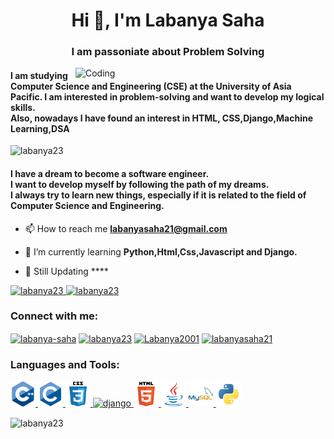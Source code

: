 <!--[![MasterHead](https://www.mtu.edu/cs/undergraduate/software/what/images/software-engineering-banner2400.jpg)-->
<h1 align="center">Hi 👋, I'm Labanya Saha</h1>
<h3 align="center">I am passoniate about Problem Solving</h3>
<!--<h2 align="center">Learn to try new thing.Still try to develop MYSELF;I have dream to become a SOFTWARE ENGINEER</h2>-->
<img align="right" alt="Coding" width="400" src="https://i.pinimg.com/originals/e7/26/c7/e726c74ac081eed50feee1433d12c998.gif">
<!--<h1 align="left"> I LOVE TO PROGRAMMING.STILL PACTICING IT</h1>
<h4 align="left">Problem Solver</h4>
-->
<h4 align="left">I am studying Computer Science and Engineering (CSE) at the University of Asia Pacific. I am interested in problem-solving and want to develop my logical skills.<br> Also, nowadays I have found an interest in HTML, CSS,Django,Machine Learning,DSA</h4>

<p align="left"> <img src="https://komarev.com/ghpvc/?username=labanya23&label=Profile%20views&color=0e75b6&style=flat" alt="labanya23" /> </p>
<!--<h4 align="left">I have a dream to become a software engineer.</h4>-->
<h4 align="left">I have a dream to become a software engineer.<br>I want to develop myself by following the path of my dreams.<br> I always try to learn new things, especially if it is related to the field of Computer Science and Engineering.</h4>
<!--
<br> I want to develop myself by following the path of my dreams.<br> I always try to learn new things, especially if it is related to the field of Computer Science and Engineering.</h4>-->

<!--
<p align="left"> <a href="https://github.com/ryo-ma/github-profile-trophy"><img src="https://github-profile-trophy.vercel.app/?username=labanya23" alt="labanya23" /></a> </p>
-->
- 📫 How to reach me **labanyasaha21@gmail.com**

- 🌱 I’m currently learning **Python,Html,Css,Javascript and Django.**

- 📄 Still Updating ****
<p align="left">
<a href="https://github.com/absmahi01">
 <!-- <img height="160em" src="https://github-readme-stats-eight-theta.vercel.app/api?username=absmahi01&show_icons=true&theme=algolia&include_all_commits=true&count_private=true"/>-->
  <img height="160em" src="https://github-readme-stats.vercel.app/api/top-langs?username=labanya23&show_icons=true&locale=en&layout=compact" alt="labanya23" />
  <!--<img height="160em" src="https://github-readme-stats-eight-theta.vercel.app/api/top-langs/?username=absmahi01&layout=compact&langs_count=8&theme=algolia"/>-->
  <img height="160em" src="https://github-readme-stats.vercel.app/api?username=labanya23&show_icons=true&locale=en" alt="labanya23" />
</a>
</p>


  
<!--
- https://lightoj.com/user/21201059
- https://toph.co/u/user.5203
- https://www.beecrowd.com.br/judge/en/profile/614100
- https://www.linkedin.com/in/labanya-saha-60642127a/
- https://www.stopstalk.com/user/profile/labanya25
- https://www.hackerrank.com/profile/labanyasaha21
- https://atcoder.jp/users/labanya24
- https://open.kattis.com/users/labanya-saha
- https://www.stopstalk.com/user/profile/Labanya24
- https://leetcode.com/labanyasaha21/
-->

<h3 align="left">Connect with me:</h3>
<p align="left">
 <a href="https://www.linkedin.com/in/labanya-saha/" target="blank"><img align="center" src="https://raw.githubusercontent.com/rahuldkjain/github-profile-readme-generator/master/src/images/icons/Social/linked-in-alt.svg" alt="labanya-saha" height="30" width="40" /></a>
<a href="https://www.codechef.com/users/labanya23" target="blank"><img align="center" src="https://cdn.jsdelivr.net/npm/simple-icons@3.1.0/icons/codechef.svg" alt="labanya23" height="30" width="40" /></a>
  <!--
<a href="https://codeforces.com/profile/labanya22" target="blank"><img align="center" src="https://raw.githubusercontent.com/rahuldkjain/github-profile-readme-generator/master/src/images/icons/Social/codeforces.svg" alt="labanya22" height="30" width="40" /></a>
  -->
<a href="https://codeforces.com/profile/Labanya2001"target="blank"><img align="center" src="https://raw.githubusercontent.com/rahuldkjain/github-profile-readme-generator/master/src/images/icons/Social/codeforces.svg" alt="Labanya2001" height="30" width="40" /></a> 
  <!--
  <a href="https://www.codechef.com/users/labanyasaha91" target="blank"><img align="center" src="https://cdn.jsdelivr.net/npm/simple-icons@3.1.0/icons/codechef.svg" alt="labanyasahah91" height="30" width="40" /></a>
  -->
  <a href="https://leetcode.com/labanyasaha21/" target="blank"><img align="center" src="https://raw.githubusercontent.com/rahuldkjain/github-profile-readme-generator/master/src/images/icons/Social/leet-code.svg" alt="labanyasaha21" height="30" width="40" /></a>
</p>

<h3 align="left">Languages and Tools:</h3>
<!--
<p align="left"> <a href="https://www.w3schools.com/cpp/" target="_blank" rel="noreferrer"> <img src="https://raw.githubusercontent.com/devicons/devicon/master/icons/cplusplus/cplusplus-original.svg" alt="cplusplus" width="40" height="40"/> </a> <a href="https://www.java.com" target="_blank" rel="noreferrer"> <img src="https://raw.githubusercontent.com/devicons/devicon/master/icons/java/java-original.svg" alt="java" width="40" height="40"/> </a> <a href="https://www.python.org" target="_blank" rel="noreferrer"> <img src="https://raw.githubusercontent.com/devicons/devicon/master/icons/python/python-original.svg" alt="python" width="40" height="40"/> </a> </p>
-->
<p align="left"> <a href="https://www.w3schools.com/cpp/" target="_blank" rel="noreferrer"> <img src="https://raw.githubusercontent.com/devicons/devicon/master/icons/cplusplus/cplusplus-original.svg" alt="cplusplus" width="40" height="40"/> </a> <a href="https://www.cprogramming.com/" target="_blank" rel="noreferrer"> <img src="https://raw.githubusercontent.com/devicons/devicon/master/icons/c/c-original.svg" alt="c" width="40" height="40"/> </a> <a href="https://www.w3schools.com/css/" target="_blank" rel="noreferrer"> <img src="https://raw.githubusercontent.com/devicons/devicon/master/icons/css3/css3-original-wordmark.svg" alt="css3" width="40" height="40"/> </a> <a href="https://www.djangoproject.com/" target="_blank" rel="noreferrer"> <img src="https://cdn.worldvectorlogo.com/logos/django.svg" alt="django" width="40" height="40"/> </a> <a href="https://www.w3.org/html/" target="_blank" rel="noreferrer"> <img src="https://raw.githubusercontent.com/devicons/devicon/master/icons/html5/html5-original-wordmark.svg" alt="html5" width="40" height="40"/> </a> <a href="https://www.java.com" target="_blank" rel="noreferrer"> <img src="https://raw.githubusercontent.com/devicons/devicon/master/icons/java/java-original.svg" alt="java" width="40" height="40"/> </a> <a href="https://www.mysql.com/" target="_blank" rel="noreferrer"> <img src="https://raw.githubusercontent.com/devicons/devicon/master/icons/mysql/mysql-original-wordmark.svg" alt="mysql" width="40" height="40"/> </a> <a href="https://www.python.org" target="_blank" rel="noreferrer"> <img src="https://raw.githubusercontent.com/devicons/devicon/master/icons/python/python-original.svg" alt="python" width="40" height="40"/> </a> </p>

<!--<p><img align="left" src="https://github-readme-stats.vercel.app/api/top-langs?username=labanya23&show_icons=true&locale=en&layout=compact" alt="labanya23" /></p>-->
<!--

<p>&nbsp;<img align="center" src="https://github-readme-stats.vercel.app/api?username=labanya23&show_icons=true&locale=en" alt="labanya23" /></p>
-->

<p><img align="center" src="https://github-readme-streak-stats.herokuapp.com/?user=labanya23&" alt="labanya23" /></p>

